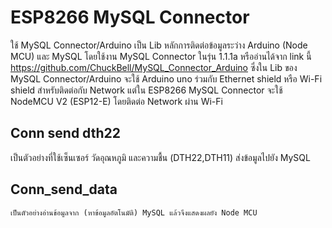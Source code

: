 # ESP8266 MySQL Connector

  ใช้ MySQL Connector/Arduino เป็น Lib หลักการติดต่อข้อมูลระว่าง Arduino (Node MCU) และ MySQL โดยใช้งาน MySQL Connector ในรุ่น 1.1.1a หรืออ่านได้จาก link นี้ https://github.com/ChuckBell/MySQL_Connector_Arduino
  ซึ่งใน Lib ของ MySQL Connector/Arduino จะใช้ Arduino uno ร่วมกับ Ethernet shield หรือ Wi-Fi shield สำหรับติดต่อกับ Network แต่ใน ESP8266 MySQL Connector
  จะใช้ NodeMCU V2 (ESP12-E) โดยติดต่อ Network ผ่าน Wi-Fi
## Conn send dth22
   เป็นตัวอย่างที่ใช้เซ็นเซอร์ วัดอุณหภูมิ และความชื้น (DTH22,DTH11) ส่งข้อมูลไปยัง MySQL

## Conn_send_data
    เป็นตัวอย่างอ่านข้อมูลจาก (หาข้อมูลอัตโนมัติ) MySQL แล้วจึงแสดงผลยัง Node MCU
